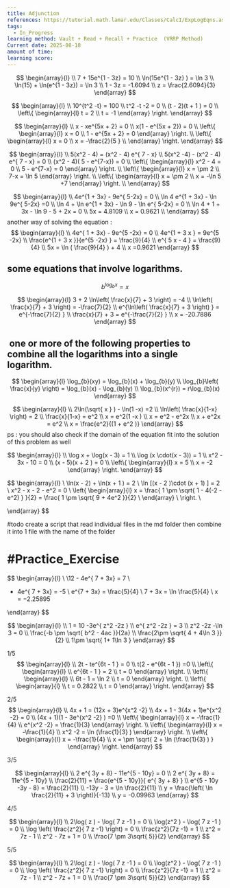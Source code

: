 ```yaml
---
title: Adjunction
references: https://tutorial.math.lamar.edu/Classes/CalcI/ExpLogEqns.aspx
tags:
  - In_Progress
learning method: Vault + Read + Recall + Practice  (VRRP Method)
Current date: 2025-08-18
amount of time: 
learning score:
---
```



$$
\begin{array}{l}  \\
7 +   15e^{1 -  3z}   = 10   \\
 \ln(15e^{1 -  3z} ) = \ln 3   \\
\ln(15)  +  \ln(e^{1 -  3z})  =  \ln 3   \\
1 -  3z  = -1.6094   \\
 z    = \frac{2.6094}{3} 
\end{array}
$$


$$
\begin{array}{l}  \\
10^{t^2  -t}   = 100   \\
t^2  -t   -2 =   0   \\
(t   - 2)(t  + 1 )  =    0   \\
\left\{ \begin{array}{l}  
t = 2   \\
t  = -1 
\end{array}  \right. 
  \end{array}
$$



$$
\begin{array}{l} \\
x -  xe^{5x + 2}  =   0  \\
x(1   -  e^{5x + 2})  =  0   \\
\left\{ \begin{array}{l} 
x = 0  \\
1  -  e^{5x + 2}  =   0   
\end{array} \right.   \\
\left\{ \begin{array}{l}  
x = 0  \\
x =  -\frac{2}{5 }  \\
\end{array} \right. 
\end{array}
$$





$$
\begin{array}{l} \\
 5(x^2  -  4)  = (x^2  - 4)  e^{ 7 - x}   \\
5(x^2 -4) -  (x^2  - 4)  e^{ 7 - x}       = 0   \\
(x^2  - 4)( 5  - e^{7-x})  =  0   \\
\left\{ \begin{array}{l} 
x^2  - 4 = 0  \\
 5  - e^{7-x}  =   0   
\end{array} \right.    \\
\left\{ \begin{array}{l} 
x  = \pm 2    \\
7-x  =   \ln 5   
\end{array} \right.    \\
\left\{ \begin{array}{l} 
x  = \pm 2    \\
x  =   -\ln 5 +7    
\end{array} \right.   \\
\end{array}
$$ 

$$
\begin{array}{l} \\
4e^{1 + 3x}  -  9e^{ 5-2x}  =  0   \\
\ln 4 e^{1 + 3x}     -  \ln 9e^{ 5-2x}     =0   \\
\ln 4 +    \ln e^{1 + 3x}  - \ln 9  -    \ln e^{ 5-2x}      = 0  \\
\ln 4 + 1 + 3x  - \ln 9  -  5 + 2x       =  0  \\
 5x   = 4.8109 \\
x  = 0.9621 \\
\end{array}
$$
another way of solving the equation : 
$$
 \begin{array}{l} \\
4e^{ 1 + 3x}  -  9e^{5 -2x}  =  0   \\
4e^{1  + 3 x  }    =   9e^{5   -2x}   \\
\frac{e^{1  + 3 x  }}{e^{5   -2x} }   =  \frac{9}{4}  \\
e^{   5 x   - 4  }  =    \frac{9}{4}    \\
 5x    =   \ln ( \frac{9}{4} )  +  4  \\
x   =0.9621 
\end{array}
$$
## some equations that involve logarithms. 
$$
b^{\log_{b} x   }  =   x  
$$


$$
\begin{array}{l} 
3 +  2 \ln\left( \frac{x}{7} +  3  \right)  =   -4  \\
\ln\left( \frac{x}{7} +  3  \right)    =   -\frac{7}{2}   \\
e^{\ln\left( \frac{x}{7} +  3  \right) }      = e^{-\frac{7}{2} }   \\
\frac{x}{7} +  3     =  e^{-\frac{7}{2} }   \\
x  = -20.7886 
 \end{array}
$$

##  one or more of the following properties to combine all the logarithms into a single logarithm. 
$$
\begin{array}{l} 
\log_{b}(xy)  = \log_{b}(x) + \log_{b}(y)   \\
\log_{b}\left( \frac{x}{y} \right)  = \log_{b}(x)  - \log_{b}(y)       \\
\log_{b}(x^{r})  = r\log_{b}(x)   
\end{array}
$$


$$
\begin{array}{l} \\
2\ln(\sqrt{ x } )   -  \ln(1 -x)  =2   \\
\ln\left( \frac{x}{1-x} \right)  = 2  \\
\frac{x}{1-x}  =  e^2   \\
x   =  e^2(1 -x )  \\
x =  e^2   - e^2x  \\
x  + e^2x  =  e^2   \\
x =   \frac{e^2}{(1 + e^2 )}
\end{array}
$$
ps : you should also check if the domain of the equation fit into the solution of this problem as well

$$
\begin{array}{l} \\
\log x   + \log(x - 3) =  1   \\
\log (x \cdot(x - 3))  =  1   \\
x^2  - 3x   - 10  = 0   \\
(x -  5)(x + 2 )  =  0  \\
\left\{ \begin{array}{l}  
x     =  5  \\
x = -2  
\end{array}  \right. 
\end{array}
$$

$$
 \begin{array}{l} \\
\ln(x - 2) + \ln(x  + 1 ) = 2   \\
\ln [(x - 2 )\cdot (x + 1)  ] =  2   \\
x^2   - x  - 2 - e^2     =     0   \\
\left\{ \begin{array}{l} 
x  = \frac{ 1  \pm \sqrt{ 1  -  4(-2  - e^2) } }{2} = \frac{ 1 \pm \sqrt{ 9 + 4e^2 }}{2}  \\
\end{array} \\  \right. 
 \\

\end{array}
$$


#todo 
create a script that read individual files in the md folder then combine it into 1 file with the name of the folder 


# #Practice_Exercise  

$$
 \begin{array}{l} \\
 \\12 -  4e^{ 7 + 3x}  =  7  \\
 -  4e^{ 7 + 3x}     = -5   \\
 e^{7 + 3x}   =   \frac{5}{4}    \\
7 + 3x   =  \ln \frac{5}{4}      \\
x =  −2.25895

\end{array}
$$


$$
 \begin{array}{l} \\
 1 =  10   -3e^{ z^2    -2z }  \\
e^{ z^2    -2z }   =  3   \\
z^2    -2z     -\ln 3  =    0   \\
\frac{-b \pm \sqrt{  b^2 -  4ac }}{2a}   \\
\frac{2\pm \sqrt{ 4 +  4\ln 3 }}{2}      \\
1\pm \sqrt{ 1+  1\ln 3 }
\end{array}
$$



1/5
$$
 \begin{array}{l} \\
2t  -  te^{6t - 1 }  =  0   \\
t(2   - e^{6t - 1 })   =0   \\
\left\{ \begin{array}{l} \\
 e^{6t - 1 }   = 2   \\
t =    0 
\end{array} \right.  \\
\left\{ \begin{array}{l} \\
6t - 1  = \ln 2  \\
t =    0 
\end{array} \right.    \\
\left\{ \begin{array}{l} \\
t = 0.2822 \\
t =    0 
\end{array} \right.    
\end{array}
$$





2/5
$$
 \begin{array}{l} \\
4x + 1  =  (12x + 3)e^{x^2 -2}  \\
4x + 1 -  3(4x + 1)e^{x^2 -2}   =   0  \\
(4x + 1)(1  - 3e^{x^2 -2}  )   =0   \\
\left\{ \begin{array}{l} 
x  = -\frac{1}{4}  \\
e^{x^2 -2}    = \frac{1}{3} 
\end{array} \right.     \\
\left\{ \begin{array}{l} 
x  = -\frac{1}{4}  \\
x^2 -2  =  \ln (\frac{1}{3} )  
\end{array} \right.     \\
\left\{ \begin{array}{l} 
x  = -\frac{1}{4}  \\
x    =   \pm \sqrt{  2   + \ln (\frac{1}{3} ) }
\end{array} \right.     
\end{array}
$$



3/5

$$
 \begin{array}{l} \\
2 e^{ 3y  +  8} -   11e^{5 - 10y} =   0    \\
2 e^{ 3y  +  8}   =  11e^{5 - 10y}   \\
\frac{2}{11}  =  \frac{e^{5 - 10y}}{ e^{ 3y  +  8} }    \\
e^{5 - 10y  -3y  -  8}   = \frac{2}{11}    \\
-13y  - 3   =   \ln \frac{2}{11}     \\
y =  \frac{\left( \ln \frac{2}{11}  + 3 \right)}{-13}  \\
y   = -0.09963      
\end{array}
$$






4/5

$$
 \begin{array}{l} \\
2\log( z  )  - \log( 7 z  -1 )   =   0   \\
\log(z^2 )  - \log( 7 z  -1 )    = 0  \\
\log \left( \frac{z^2}{ 7 z  -1} \right)    =  0   \\
\frac{z^2}{7z  -1}  =    1  \\
z^2  =  7z  - 1   \\
z^2   - 7z  + 1  = 0  \\
\frac{7 \pm 3\sqrt{ 5}}{2}   
\end{array}
$$









5/5

$$
 \begin{array}{l} \\
2\log( z  )  - \log( 7 z  -1 )   =   0   \\
\log(z^2 )  - \log( 7 z  -1 )    = 0  \\
\log \left( \frac{z^2}{ 7 z  -1} \right)    =  0   \\
\frac{z^2}{7z  -1}  =    1  \\
z^2  =  7z  - 1   \\
z^2   - 7z  + 1  = 0  \\
\frac{7 \pm 3\sqrt{ 5}}{2}   
\end{array}
$$

